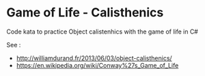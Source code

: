 # Game of Life - Calisthenics

Code kata to practice Object calistenhics with the game of life in C#

See :
- http://williamdurand.fr/2013/06/03/object-calisthenics/
- https://en.wikipedia.org/wiki/Conway%27s_Game_of_Life

